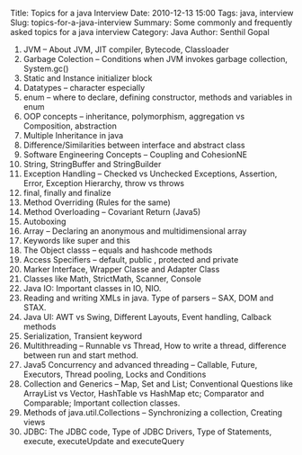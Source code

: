 Title: Topics for a java Interview
Date: 2010-12-13 15:00
Tags: java, interview
Slug: topics-for-a-java-interview
Summary: Some commonly and frequently asked topics for a java interview
Category: Java
Author: Senthil Gopal


1. JVM – About JVM, JIT compiler, Bytecode, Classloader
2. Garbage Colection – Conditions when JVM invokes garbage collection, System.gc()
3. Static and Instance initializer block
4. Datatypes – character especially
5. enum – where to declare, defining constructor, methods and variables in enum
6. OOP concepts – inheritance, polymorphism, aggregation vs Composition, abstraction
7. Multiple Inheritance in java
8. Difference/Similarities between interface and abstract class
9. Software Engineering Concepts – Coupling and CohesionNE
10. String, StringBuffer and StringBuilder
11. Exception Handling – Checked vs Unchecked Exceptions, Assertion, Error, Exception Hierarchy, throw vs throws
12. final, finally and finalize
13. Method Overriding (Rules for the same)
14. Method Overloading – Covariant Return (Java5)
15. Autoboxing
16. Array – Declaring an anonymous and multidimensional array
17. Keywords like super and this
18. The Object classs – equals and hashcode methods
19. Access Specifiers – default, public , protected and private
20. Marker Interface, Wrapper Classe and Adapter Class
21. Classes like Math, StrictMath, Scanner, Console
22. Java IO: Important classes in IO, NIO.
23. Reading and writing XMLs in java. Type of parsers – SAX, DOM and STAX.
24. Java UI: AWT vs Swing, Different Layouts, Event handling, Calback methods
25. Serialization, Transient keyword
26. Multithreading – Runnable vs Thread, How to write a thread, difference between run and start method.
27. Java5 Concurrency and advanced threading – Callable, Future, Executors, Thread pooling, Locks and Conditions
28. Collection and Generics – Map, Set and List; Conventional Questions like ArrayList vs Vector, HashTable vs HashMap etc; Comparator and Comparable; Important collection classes.
29. Methods of java.util.Collections – Synchronizing a collection, Creating views
30. JDBC: The JDBC code, Type of JDBC Drivers, Type of Statements, execute, executeUpdate and executeQuery
